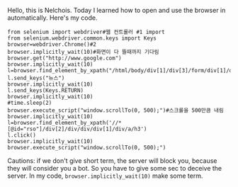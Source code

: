 Hello, this is Nelchois.
Today I learned how to open and use the browser in automatically.
Here's my code.
```
from selenium import webdriver#웹 컨트롤러 #1 import
from selenium.webdriver.common.keys import Keys
browser=webdriver.Chrome()#2
browser.implicitly_wait(10)#화면이 다 뜰때까지 기다림
browser.get("http://www.google.com")
browser.implicitly_wait(10)
l=browser.find_element_by_xpath("/html/body/div[1]/div[3]/form/div[1]/div[1]/div[1]/div/div[2]/input")
l.send_keys("뉴스")
browser.implicitly_wait(10)
l.send_keys(Keys.RETURN)
browser.implicitly_wait(10)
#time.sleep(2)
browser.execute_script("window.scrollTo(0, 500);")#스크롤을 500만큼 내림
browser.implicitly_wait(10)
l=browser.find_element_by_xpath('//*[@id="rso"]/div[2]/div/div/div[1]/div/a/h3')
l.click()
browser.implicitly_wait(10)
browser.execute_script("window.scrollTo(0, 500);")
```
Cautions: if we don't give short term, the server will block you, because they will consider you a bot. So you have to give some sec to deceive the server. In my code, ```browser.implicitly_wait(10)``` make some term.